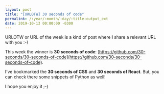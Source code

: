 ```yaml
---
layout: post
title: "[URLOTW] 30 seconds of code"
permalink: /:year/:month/:day/:title:output_ext
date: 2019-10-13 00:00:00 -0300
---
```


<span class="bg-highlight">URLOTW</span> or URL of the week is a kind of post where I share a relevant URL with you :-)

This week the winner is **30 seconds of code**:
[https://github.com/30-seconds/30-seconds-of-code](https://github.com/30-seconds/30-seconds-of-code).

I've bookmarked the **30 seconds of CSS** and **30 seconds of React**. But, you can check there some snippets of Python as well!

I hope you enjoy it ;-)
